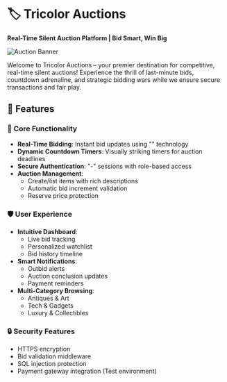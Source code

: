 # 🏷️ Tricolor Auctions

**Real-Time Silent Auction Platform | Bid Smart, Win Big** 

![Auction Banner](./image/Logo.png) <!-- Add your own banner image -->

Welcome to Tricolor Auctions – your premier destination for competitive, real-time silent auctions! Experience the thrill of last-minute bids, countdown adrenaline, and strategic bidding wars while we ensure secure transactions and fair play.

## 🌟 Features

### 🚀 Core Functionality
- **Real-Time Bidding**: Instant bid updates using "" technology
- **Dynamic Countdown Timers**: Visually striking timers for auction deadlines
- **Secure Authentication**: "-" sessions with role-based access
- **Auction Management**:
  - Create/list items with rich descriptions
  - Automatic bid increment validation
  - Reserve price protection

### 🛡️ User Experience
- **Intuitive Dashboard**:
  - Live bid tracking
  - Personalized watchlist
  - Bid history timeline
- **Smart Notifications**:
  - Outbid alerts
  - Auction conclusion updates
  - Payment reminders
- **Multi-Category Browsing**:
  - Antiques & Art
  - Tech & Gadgets
  - Luxury & Collectibles

### 🔒 Security Features
- HTTPS encryption
- Bid validation middleware
- SQL injection protection
- Payment gateway integration (Test environment)

